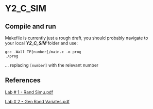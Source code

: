 # Y2_C_SIM

## Compile and run

Makefile is currently just a rough draft, you should probably navigate to your local ***Y2_C_SIM*** folder and use:
```
gcc -Wall TP[number]/main.c -o prog
./prog
```
... replacing `[number]` with the relevant number

## References

[Lab # 1 - Rand Simu.pdf](https://github.com/draialexis/Y2_C_SIM/files/7962296/Lab.1.-.Rand.Simu_220118_163928.pdf)

[Lab # 2 - Gen Rand Variates.pdf](https://github.com/draialexis/Y2_C_SIM/files/8010004/Lab.2.-.Gen.Rand.Variates_220125_163338.pdf)

